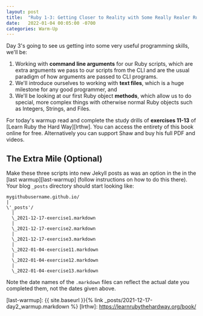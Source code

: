 ```yaml
---
layout: post
title:  "Ruby 1-3: Getting Closer to Reality with Some Really Realer Ruby"
date:   2022-01-04 00:05:00 -0700
categories: Warm-Up
---
```


Day 3's going to see us getting into some very useful programming skills, we'll be:

1. Working with **command line arguments** for our Ruby scripts, which are extra arguments we pass to our scripts from the CLI and are the usual paradigm of how arguments are passed to CLI programs. 
2. We'll introduce ourselves to working with **text files**, which is a huge milestone for any good programmer, and
3. We'll be looking at our first Ruby object **methods**, which allow us to do special, more complex things with otherwise normal Ruby objects such as Integers, Strings, and Files.

For today's warmup read and complete the study drills of **exercises 11-13** of [Learn Ruby the Hard Way][lrthw]. You can access the entirety of this book online for free. Alternatively you can support Shaw and buy his full PDF and videos.

The Extra Mile (Optional)
---

Make these three scripts into new Jekyll posts as was an option in the in the [last warmup][last-warmup] (follow instructions on how to do this there). Your blog `_posts` directory should start looking like:

```
mygithubusername.github.io/
|
\'_posts'/
  |
  \_2021-12-17-exercise1.markdown
  |
  \_2021-12-17-exercise2.markdown
  |
  \_2021-12-17-exercise3.markdown
  |
  \_2022-01-04-exercise11.markdown
  |
  \_2022-01-04-exercise12.markdown
  |
  \_2022-01-04-exercise13.markdown
```

Note the date names of the `.markdown` files can reflect the actual date you completed them, not the dates given above.

[last-warmup]: {{ site.baseurl }}{% link _posts/2021-12-17-day2_warmup.markdown %} 
[lrthw]: https://learnrubythehardway.org/book/
